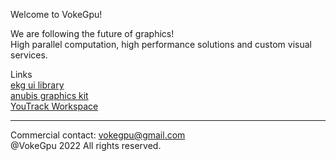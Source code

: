 Welcome to VokeGpu! 
 
We are following the future of graphics!  
High parallel computation, high performance solutions and custom visual services. 

Links   
[ekg ui library](https://github.com/vokegpu/ekg-ui-library)  
[anubis graphics kit](https://github.com/vokegpu/anubis-graphics-kit)  
[YouTrack Workspace](https://vokegpu.youtrack.cloud)  

---

Commercial contact: vokegpu@gmail.com  
@VokeGpu 2022 All rights reserved.
